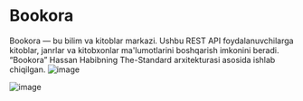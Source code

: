 # Bookora
Bookora — bu bilim va kitoblar markazi. Ushbu REST API foydalanuvchilarga kitoblar, janrlar va kitobxonlar ma'lumotlarini boshqarish imkonini beradi. “Bookora” Hassan Habibning The-Standard arxitekturasi asosida ishlab chiqilgan.
![image](https://github.com/user-attachments/assets/ab5de38f-ed2f-467d-9d25-930d2c9ada17)

![image](https://github.com/user-attachments/assets/2f5d62e5-47a2-433e-a861-cb4c707d06eb)
